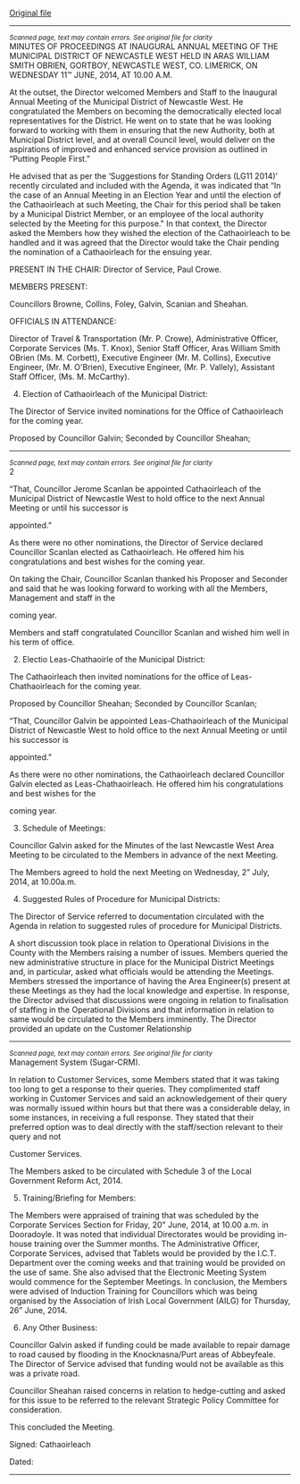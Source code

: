 [Original file](https://www.limerick.ie/sites/default/files/media/documents/2017-08/municipal_district_of_newcastle_west_-_minutes_of_meeting_11_june_14.pdf)

---
*<small>Scanned page, text may contain errors. See original file for clarity</small>*  
MINUTES OF PROCEEDINGS AT INAUGURAL ANNUAL MEETING OF THE
MUNICIPAL DISTRICT OF NEWCASTLE WEST HELD IN ARAS WILLIAM
SMITH OBRIEN, GORTBOY, NEWCASTLE WEST, CO. LIMERICK, ON
WEDNESDAY 11™ JUNE, 2014, AT 10.00 A.M.

At the outset, the Director welcomed Members and Staff to the Inaugural Annual Meeting
of the Municipal District of Newcastle West. He congratulated the Members on becoming
the democratically elected local representatives for the District. He went on to state that he
was looking forward to working with them in ensuring that the new Authority, both at
Municipal District level, and at overall Council level, would deliver on the aspirations of
improved and enhanced service provision as outlined in “Putting People First.”

He advised that as per the ‘Suggestions for Standing Orders (LG11 2014)’ recently
circulated and included with the Agenda, it was indicated that “In the case of an Annual
Meeting in an Election Year and until the election of the Cathaoirleach at such Meeting, the
Chair for this period shall be taken by a Municipal District Member, or an employee of the
local authority selected by the Meeting for this purpose." In that context, the Director asked
the Members how they wished the election of the Cathaoirleach to be handled and it was
agreed that the Director would take the Chair pending the nomination of a Cathaoirleach
for the ensuing year.

PRESENT IN THE CHAIR: Director of Service, Paul Crowe.

MEMBERS PRESENT:

Councillors Browne, Collins, Foley, Galvin, Scanian and Sheahan.

OFFICIALS IN ATTENDANCE:

Director of Travel & Transportation (Mr. P. Crowe), Administrative Officer, Corporate
Services (Ms. T. Knox), Senior Staff Officer, Aras William Smith OBrien (Ms. M. Corbett),
Executive Engineer (Mr. M. Collins), Executive Engineer, (Mr. M. O'Brien), Executive
Engineer, (Mr. P. Vallely), Assistant Staff Officer, (Ms. M. McCarthy).

4. Election of Cathaoirleach of the Municipal District:

The Director of Service invited nominations for the Office of Cathaoirleach for the coming
year.

Proposed by Councillor Galvin;
Seconded by Councillor Sheahan;


---
*<small>Scanned page, text may contain errors. See original file for clarity</small>*  
2

“That, Councillor Jerome Scanlan be appointed Cathaoirleach of the Municipal District of
Newcastle West to hold office to the next Annual Meeting or until his successor is

appointed.”

As there were no other nominations, the Director of Service declared Councillor Scanlan
elected as Cathaoirleach. He offered him his congratulations and best wishes for the
coming year.

On taking the Chair, Councillor Scanlan thanked his Proposer and Seconder and said that
he was looking forward to working with all the Members, Management and staff in the

coming year.

Members and staff congratulated Councillor Scanlan and wished him well in his term of
office.

2. Electio Leas-Chathaoirle of the Municipal District:

The Cathaoirleach then invited nominations for the office of Leas-Chathaoirleach for the
coming year.

Proposed by Councillor Sheahan;
Seconded by Councillor Scanlan;

“That, Councillor Galvin be appointed Leas-Chathaoirleach of the Municipal District of
Newcastle West to hold office to the next Annual Meeting or until his successor is

appointed.”

As there were no other nominations, the Cathaoirleach declared Councillor Galvin elected
as Leas-Chathaoirleach. He offered him his congratulations and best wishes for the

coming year.

3. Schedule of Meetings:

Councillor Galvin asked for the Minutes of the last Newcastle West Area Meeting to be
circulated to the Members in advance of the next Meeting.

The Members agreed to hold the next Meeting on Wednesday, 2” July, 2014, at 10.00a.m.

4. Suggested Rules of Procedure for Municipal Districts:

The Director of Service referred to documentation circulated with the Agenda in relation to
suggested rules of procedure for Municipal Districts.

A short discussion took place in relation to Operational Divisions in the County with the
Members raising a number of issues. Members queried the new administrative structure in
place for the Municipal District Meetings and, in particular, asked what officials would be
attending the Meetings. Members stressed the importance of having the Area Engineer(s)
present at these Meetings as they had the local knowledge and expertise. In response, the
Director advised that discussions were ongoing in relation to finalisation of staffing in the
Operational Divisions and that information in relation to same would be circulated to the
Members imminently. The Director provided an update on the Customer Relationship


---
*<small>Scanned page, text may contain errors. See original file for clarity</small>*  
Management System (Sugar-CRM).

In relation to Customer Services, some Members stated that it was taking too long to get a
response to their queries. They complimented staff working in Customer Services and said
an acknowledgement of their query was normally issued within hours but that there was a
considerable delay, in some instances, in receiving a full response. They stated that their
preferred option was to deal directly with the staff/section relevant to their query and not

Customer Services.

The Members asked to be circulated with Schedule 3 of the Local Government Reform
Act, 2014.

5. Training/Briefing for Members:

The Members were appraised of training that was scheduled by the Corporate Services
Section for Friday, 20" June, 2014, at 10.00 a.m. in Dooradoyle. It was noted that
individual Directorates would be providing in-house training over the Summer months.
The Administrative Officer, Corporate Services, advised that Tablets would be provided by
the I.C.T. Department over the coming weeks and that training would be provided on the
use of same. She also advised that the Electronic Meeting System would commence for
the September Meetings. In conclusion, the Members were advised of Induction Training
for Councillors which was being organised by the Association of Irish Local Government
(AILG) for Thursday, 26” June, 2014.

6. Any Other Business:

Councillor Galvin asked if funding could be made available to repair damage to road
caused by flooding in the Knocknasna/Purt areas of Abbeyfeale. The Director of Service
advised that funding would not be available as this was a private road.

Councillor Sheahan raised concerns in relation to hedge-cutting and asked for this issue to
be referred to the relevant Strategic Policy Committee for consideration.

This concluded the Meeting.

Signed:
Cathaoirleach

Dated:



---

